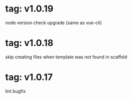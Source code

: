 # tag: v1.0.19

node version check upgrade (same as vue-cli)

# tag: v1.0.18

skip creating files when template was not found in scaffold

# tag: v1.0.17

lint bugfix